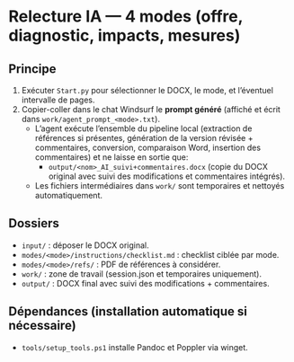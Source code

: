 # Relecture IA — 4 modes (offre, diagnostic, impacts, mesures)

## Principe
1) Exécuter `Start.py` pour sélectionner le DOCX, le mode, et l’éventuel intervalle de pages.  
2) Copier-coller dans le chat Windsurf le **prompt généré** (affiché et écrit dans `work/agent_prompt_<mode>.txt`).  
   - L’agent exécute l’ensemble du pipeline local (extraction de références si présentes, génération de la version révisée + commentaires, conversion, comparaison Word, insertion des commentaires) et ne laisse en sortie que:  
     - `output/<nom>_AI_suivi+commentaires.docx` (copie du DOCX original avec suivi des modifications et commentaires intégrés).  
   - Les fichiers intermédiaires dans `work/` sont temporaires et nettoyés automatiquement.

## Dossiers
- `input/` : déposer le DOCX original.
- `modes/<mode>/instructions/checklist.md` : checklist ciblée par mode.
- `modes/<mode>/refs/` : PDF de références à considérer.
- `work/` : zone de travail (session.json et temporaires uniquement).
- `output/` : DOCX final avec suivi des modifications + commentaires.

## Dépendances (installation automatique si nécessaire)
- `tools/setup_tools.ps1` installe Pandoc et Poppler via winget.

